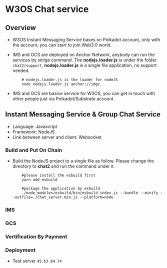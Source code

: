 # W3OS Chat service

## Overview

- W3OS Instant Messaging Service bases on Polkadot account, only with the account, you can start to join Web3.0 world.

- IMS and GCS are deployed on Anchor Network, anybody can run the services by sinlge command. The **nodejs.loader.js** is under the folder `chat2/support`, **nodejs.loader.js** is a single file application, no support needed.

    ```SHELL
        # nodejs.loader.js is the loader for nodeJS
        node nodejs.loader.js anchor://imgc
    ```

- IMS and GCS are basice service for W3OS, you can get in touch with other people just via Polkadot/Substrate account.

## Instant Messaging Service & Group Chat Service

- Language: Javascript
- Framework: NodeJS
- Link between server and client: Websocket

### Build and Put On Chain

- Build the NodeJS project to a single file as follow. Please change the directory to **chat2** and run the command under it.

    ```SHELL
        #please install the esbuild first
        yarn add esbuild

        #package the application by esbuild
        ./node_modules/esbuild/bin/esbuild index.js --bundle --minify --outfile=./chat_server.min.js --platform=node
    ```

### IMS

### GCS

### Vertification By Payment

### Deployment

- Test server `45.63.84.74`
